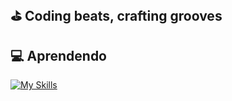 ## ⛳ Coding beats, crafting grooves


## 💻 Aprendendo
[![My Skills](https://skillicons.dev/icons?i=cs,dotnet,py,aws,figma)](https://skillicons.dev) 



<!-- Proudly created with GPRM ( https://gprm.itsvg.in ) -->
